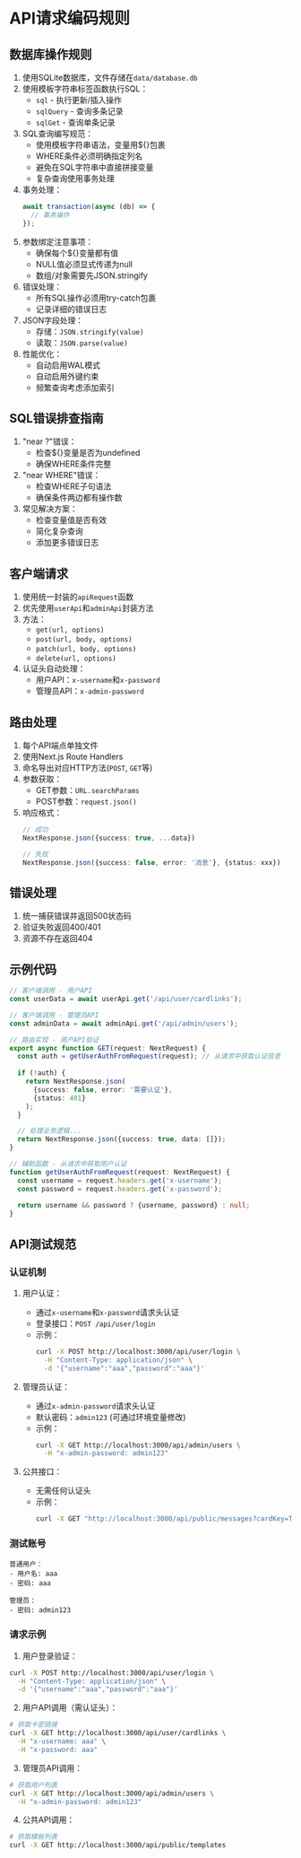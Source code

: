 # API请求编码规则

## 数据库操作规则
1. 使用SQLite数据库，文件存储在`data/database.db`
2. 使用模板字符串标签函数执行SQL：
   - `sql` - 执行更新/插入操作
   - `sqlQuery` - 查询多条记录
   - `sqlGet` - 查询单条记录
3. SQL查询编写规范：
   - 使用模板字符串语法，变量用${}包裹
   - WHERE条件必须明确指定列名
   - 避免在SQL字符串中直接拼接变量
   - 复杂查询使用事务处理
4. 事务处理：
   ```typescript
   await transaction(async (db) => {
     // 事务操作
   });
   ```
5. 参数绑定注意事项：
   - 确保每个${}变量都有值
   - NULL值必须显式传递为null
   - 数组/对象需要先JSON.stringify
6. 错误处理：
   - 所有SQL操作必须用try-catch包裹
   - 记录详细的错误日志
7. JSON字段处理：
   - 存储：`JSON.stringify(value)`
   - 读取：`JSON.parse(value)`
8. 性能优化：
   - 自动启用WAL模式
   - 自动启用外键约束
   - 频繁查询考虑添加索引

## SQL错误排查指南
1. "near ?"错误：
   - 检查${}变量是否为undefined
   - 确保WHERE条件完整
2. "near WHERE"错误：
   - 检查WHERE子句语法
   - 确保条件两边都有操作数
3. 常见解决方案：
   - 检查变量值是否有效
   - 简化复杂查询
   - 添加更多错误日志

## 客户端请求
1. 使用统一封装的`apiRequest`函数
2. 优先使用`userApi`和`adminApi`封装方法
3. 方法：
   - `get(url, options)`
   - `post(url, body, options)`
   - `patch(url, body, options)`
   - `delete(url, options)`
4. 认证头自动处理：
   - 用户API：`x-username`和`x-password`
   - 管理员API：`x-admin-password`

## 路由处理
1. 每个API端点单独文件
2. 使用Next.js Route Handlers
3. 命名导出对应HTTP方法(`POST`, `GET`等)
4. 参数获取：
   - GET参数：`URL.searchParams`
   - POST参数：`request.json()`
5. 响应格式：
   ```typescript
   // 成功
   NextResponse.json({success: true, ...data})
   
   // 失败
   NextResponse.json({success: false, error: '消息'}, {status: xxx})
   ```

## 错误处理
1. 统一捕获错误并返回500状态码
2. 验证失败返回400/401
3. 资源不存在返回404

## 示例代码
```typescript
// 客户端调用 - 用户API
const userData = await userApi.get('/api/user/cardlinks');

// 客户端调用 - 管理员API
const adminData = await adminApi.get('/api/admin/users');

// 路由实现 - 用户API验证
export async function GET(request: NextRequest) {
  const auth = getUserAuthFromRequest(request); // 从请求中获取认证信息
  
  if (!auth) {
    return NextResponse.json(
      {success: false, error: '需要认证'},
      {status: 401}
    );
  }

  // 处理业务逻辑...
  return NextResponse.json({success: true, data: []});
}

// 辅助函数 - 从请求中获取用户认证
function getUserAuthFromRequest(request: NextRequest) {
  const username = request.headers.get('x-username');
  const password = request.headers.get('x-password');
  
  return username && password ? {username, password} : null;
}
```

## API测试规范

### 认证机制
1. 用户认证：
   - 通过`x-username`和`x-password`请求头认证
   - 登录接口：`POST /api/user/login`
   - 示例：
     ```bash
     curl -X POST http://localhost:3000/api/user/login \
       -H "Content-Type: application/json" \
       -d '{"username":"aaa","password":"aaa"}'
     ```

2. 管理员认证：
   - 通过`x-admin-password`请求头认证
   - 默认密码：`admin123` (可通过环境变量修改)
   - 示例：
     ```bash
     curl -X GET http://localhost:3000/api/admin/users \
       -H "x-admin-password: admin123"
     ```

3. 公共接口：
   - 无需任何认证头
   - 示例：
     ```bash
     curl -X GET "http://localhost:3000/api/public/messages?cardKey=TESTKEY&appName=testApp"
     ```

### 测试账号
```text
普通用户：
- 用户名: aaa
- 密码: aaa

管理员：
- 密码: admin123
```

### 请求示例

1. 用户登录验证：
```bash
curl -X POST http://localhost:3000/api/user/login \
  -H "Content-Type: application/json" \
  -d '{"username":"aaa","password":"aaa"}'
```

2. 用户API调用（需认证头）：
```bash
# 获取卡密链接
curl -X GET http://localhost:3000/api/user/cardlinks \
  -H "x-username: aaa" \
  -H "x-password: aaa"
```

3. 管理员API调用：
```bash
# 获取用户列表
curl -X GET http://localhost:3000/api/admin/users \
  -H "x-admin-password: admin123"
```

4. 公共API调用：
```bash
# 获取模板列表
curl -X GET http://localhost:3000/api/public/templates
```